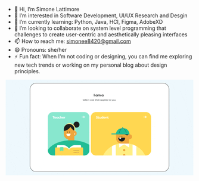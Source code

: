 - 👋 Hi, I’m Simone Lattimore 
- 👀 I’m interested in Software Development, UI/UX Research and Desgin
- 🌱 I’m currently learning: Python, Java, HCI, Figma, AdobeXD
- 💞️ I’m looking to collaborate on system level programming that challenges to create user-centric and aesthetically pleasing interfaces
- 📫 How to reach me: simonee8420@gmail.com
- 😄 Pronouns: she/her
- ⚡ Fun fact: When I’m not coding or designing, you can find me exploring new tech trends or working on my personal blog about design principles.

<!---
simonee8420/simonee8420 is a ✨ special ✨ repository because its `README.md` (this file) appears on your GitHub profile.
You can click the Preview link to take a look at your changes.
--->
![Description of GIF](https://github.com/simonee8420/DEVELOPER1/blob/main/DEVELOPER%201.gif?raw=true)
